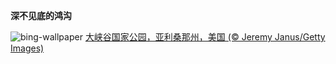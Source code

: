 
**深不见底的鸿沟**

![bing-wallpaper](https://www.bing.com/th?id=OHR.GrandCanyonWinter_ZH-CN2640803517_1920x1080.jpg)
[大峡谷国家公园，亚利桑那州，美国 (© Jeremy Janus/Getty Images)](https://www.bing.com/search?q=%E5%A4%A7%E5%B3%A1%E8%B0%B7%E5%9B%BD%E5%AE%B6%E5%85%AC%E5%9B%AD&amp;form=hpcapt&amp;mkt=zh-cn)
  